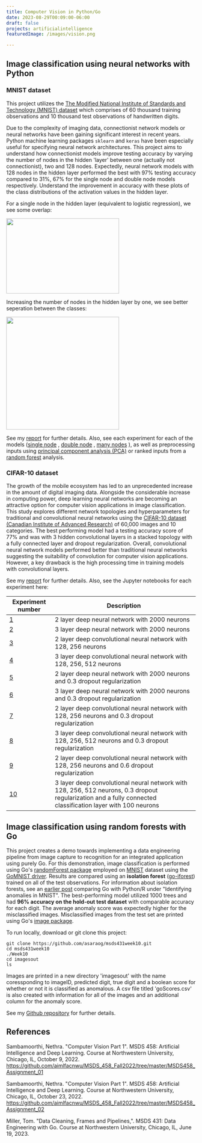 ```yaml
---
title: Computer Vision in Python/Go
date: 2023-08-29T00:09:00-06:00
draft: false
projects: artificialintelligence
featuredImage: /images/vision.png

---
```

## Image classification using neural networks with Python
### MNIST dataset
This project utilizes the [The Modified National Institute of Standards and Technology (MNIST) dataset](http://yann.lecun.com/exdb/mnist/) which comprises of 60 thousand training observations and 10 thousand test observations of handwritten digits.

Due to the complexity of imaging data, connectionist network models or neural networks have been gaining significant interest in recent years. Python machine learning packages ```sklearn``` and ```keras``` have been especially useful for specifying neural network architectures. This project aims to understand how connectionist models improve testing accuracy by varying the number of nodes in the hidden 'layer' between one (actually not connectionist), two and 128 nodes. Expectedly, neural network models with 128 nodes in the hidden layer performed the best with 97% testing accuracy compared to 31%, 67% for the single node and double node models respectively. Understand the improvement in accuracy with these plots of the class distributions of the activation values in the hidden layer.

For a single node in the hidden layer (equivalent to logistic regression), we see some overlap:

<img src="/docs/singlenode.jpg" width="300" height="200">

Increasing the number of nodes in the hidden layer by one, we see better seperation between the classes:

<img src="/docs/twonodes.jpg" width="300" height="300">

See my [report](/docs/saraogee-research-report1.pdf) <i class="fa-solid fa-arrow-up-right-from-square"></i> for further details. Also, see each experiment for each of the models ([single node](/docs/MSDS458_Assignment_01_exp1.html) <i class="fa-solid fa-arrow-up-right-from-square"></i>, [double node](/docs/MSDS458_Assignment_01_exp2.html) <i class="fa-solid fa-arrow-up-right-from-square"></i>, [many nodes](/docs/MSDS458_Assignment_01_exp3.html) <i class="fa-solid fa-arrow-up-right-from-square"></i>), as well as preprocessing inputs using [principal component analysis (PCA)](/docs/MSDS458_Assignment_01_exp4.html) <i class="fa-solid fa-arrow-up-right-from-square"></i> or ranked inputs from a [random forest](/docs/MSDS458_Assignment_01_exp5.html) <i class="fa-solid fa-arrow-up-right-from-square"></i> analysis.

### CIFAR-10 dataset
The growth of the mobile ecosystem has led to an unprecedented increase in the amount of digital imaging data. Alongside the considerable increase in computing power, deep learning neural networks are becoming an attractive option for computer vision applications in image classification. This study explores different network topologies and hyperparameters for traditional and convolutional neural networks using the [CIFAR-10 dataset (Canadian Institute of Advanced Research)](https://www.cs.toronto.edu/~kriz/cifar.html) of 60,000 images and 10 categories. The best performing model had a testing accuracy score of 77% and was with 3 hidden convolutional layers in a stacked topology with a fully connected layer and dropout regularization. Overall, convolutional neural network models performed better than traditional neural networks suggesting the suitability of convolution for computer vision applications. However, a key drawback is the high processing time in training models with convolutional layers.

See my [report](/docs/saraogee-research-report2-458.pdf) <i class="fa-solid fa-arrow-up-right-from-square"></i> for further details. Also, see the Jupyter notebooks for each experiment here:

|Experiment number	| Description|
| --- | ---|
|[1](/docs/exp1.html) <i class="fa-solid fa-arrow-up-right-from-square"></i>|	2 layer deep neural network with 2000 neurons|
|[2](/docs/exp2.html) <i class="fa-solid fa-arrow-up-right-from-square"></i>|	3 layer deep neural network with 2000 neurons|
|[3](/docs/exp3.html) <i class="fa-solid fa-arrow-up-right-from-square"></i>|	2 layer deep convolutional neural network with 128, 256 neurons|
|[4](/docs/exp4.html) <i class="fa-solid fa-arrow-up-right-from-square"></i>|	3 layer deep convolutional neural network with 128, 256, 512 neurons|
|[5](/docs/exp5.html) <i class="fa-solid fa-arrow-up-right-from-square"></i>|	2 layer deep neural network with 2000 neurons and 0.3 dropout regularization|
|[6](/docs/exp6.html) <i class="fa-solid fa-arrow-up-right-from-square"></i>|	3 layer deep neural network with 2000 neurons and 0.3 dropout regularization|
|[7](/docs/exp7.html) <i class="fa-solid fa-arrow-up-right-from-square"></i>|	2 layer deep convolutional neural network with 128, 256 neurons and 0.3 dropout regularization|
|[8](/docs/exp8.html) <i class="fa-solid fa-arrow-up-right-from-square"></i>|	3 layer deep convolutional neural network with 128, 256, 512 neurons and 0.3 dropout regularization|
|[9](/docs/exp9.html) <i class="fa-solid fa-arrow-up-right-from-square"></i>| 2 layer deep convolutional neural network with 128, 256 neurons and 0.6 dropout regularization|
|[10](/docs/exp10.html) <i class="fa-solid fa-arrow-up-right-from-square"></i>| 3 layer deep convolutional neural network with 128, 256, 512 neurons,  0.3 dropout regularization and a fully connected classification layer with 100 neurons|

## Image classification using random forests with Go
This project creates a demo towards implementing a data engineering pipeline from image capture to recognition for an integrated application using purely Go. For this demonstration, image classification is performed using Go's [randomForest package](https://github.com/malaschitz/randomForest) employed on [MNIST](http://yann.lecun.com/exdb/mnist/) dataset using the [GoMNIST driver](https://github.com/kuroko1t/GoMNIST). Results are compared using an **isolation forest** ([go-iforest](https://github.com/e-XpertSolutions/go-iforest)) trained on all of the test observations.  For information about isolation forests, see an [earlier post](/PythonRGo) comparing Go with Python/R under "Identifying anomalies in MNIST". The best-performing model utilized 1000 trees and had **96% accuracy on the hold-out test dataset** with comparable accuracy for each digit. The average anomaly score was expectedly higher for the misclassified images. Misclassified images from the test set are printed using Go's [image package](https://pkg.go.dev/image).

To run locally, download or git clone this project:
```
git clone https://github.com/asaraog/msds431week10.git
cd msds431week10
./Week10
cd imagesout
ls
```
Images are printed in a new directory 'imagesout' with the name coressponding to imageID, predicted digit, true digit and a boolean score for whether or not it is classified as anomalous. A csv file titled 'goScores.csv' is also created with information for all of the images and an additional column for the anomaly score.

See my [Github repository](https://github.com/asaraog/msds431week10) for further details.

## References

Sambamoorthi, Nethra. "Computer Vision Part 1". MSDS 458: Artificial Intelligence and Deep Learning. Course at Northwestern University, Chicago, IL, October 9, 2022. https://github.com/aimlfacnwu/MSDS_458_Fall2022/tree/master/MSDS458_Assignment_01

Sambamoorthi, Nethra. "Computer Vision Part 1". MSDS 458: Artificial Intelligence and Deep Learning. Course at Northwestern University, Chicago, IL, October 23, 2022. https://github.com/aimlfacnwu/MSDS_458_Fall2022/tree/master/MSDS458_Assignment_02

Miller, Tom. "Data Cleaning, Frames and Pipelines,". MSDS 431: Data Engineering with Go. Course at Northwestern University, Chicago, IL, June 19, 2023.
